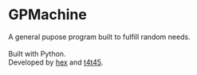 # GPMachine
A general pupose program built to fulfill random needs.\
\
Built with Python.\
Developed by [hex](https://twitter.com/hexyuu) and [t4t45](http://tommypriest.com).
